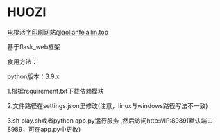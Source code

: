 # HUOZI
电棍活字印刷网站@aolianfeiallin.top

基于flask_web框架

食用方法：

python版本：3.9.x

1.根据requirement.txt下载依赖模块


2.文件路径在settings.json里修改(注意，linux与windows路径写法不一致)


3.sh play.sh或者python app.py运行服务 ,然后访问http://IP:8989(默认端口8989，可在app.py中更改)


